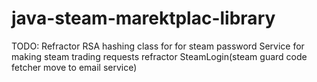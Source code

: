 # java-steam-marektplac-library

TODO:
  Refractor RSA hashing class for for steam password
  Service for making steam trading requests
  refractor SteamLogin(steam guard code fetcher move to email service)
